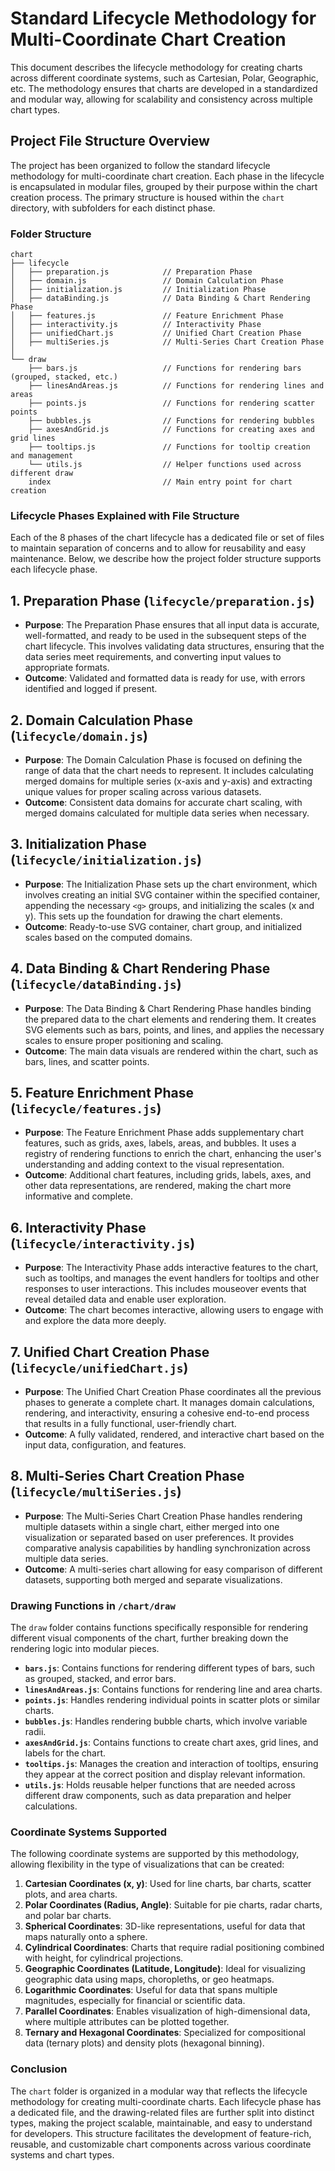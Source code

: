 # **Standard Lifecycle Methodology for Multi-Coordinate Chart Creation**

This document describes the lifecycle methodology for creating charts across different coordinate systems, such as Cartesian, Polar, Geographic, etc. The methodology ensures that charts are developed in a standardized and modular way, allowing for scalability and consistency across multiple chart types.

## **Project File Structure Overview**
The project has been organized to follow the standard lifecycle methodology for multi-coordinate chart creation. Each phase in the lifecycle is encapsulated in modular files, grouped by their purpose within the chart creation process. The primary structure is housed within the `chart` directory, with subfolders for each distinct phase.

### **Folder Structure**
```
chart
├── lifecycle
│   ├── preparation.js            // Preparation Phase
│   ├── domain.js                 // Domain Calculation Phase
│   ├── initialization.js         // Initialization Phase
│   ├── dataBinding.js            // Data Binding & Chart Rendering Phase
│   ├── features.js               // Feature Enrichment Phase
│   ├── interactivity.js          // Interactivity Phase
│   ├── unifiedChart.js           // Unified Chart Creation Phase
│   ├── multiSeries.js            // Multi-Series Chart Creation Phase
│
└── draw
    ├── bars.js                   // Functions for rendering bars (grouped, stacked, etc.)
    ├── linesAndAreas.js          // Functions for rendering lines and areas
    ├── points.js                 // Functions for rendering scatter points
    ├── bubbles.js                // Functions for rendering bubbles
    ├── axesAndGrid.js            // Functions for creating axes and grid lines
    ├── tooltips.js               // Functions for tooltip creation and management
    └── utils.js                  // Helper functions used across different draw
    index                         // Main entry point for chart creation       
```

### **Lifecycle Phases Explained with File Structure**
Each of the 8 phases of the chart lifecycle has a dedicated file or set of files to maintain separation of concerns and to allow for reusability and easy maintenance. Below, we describe how the project folder structure supports each lifecycle phase.

## **1. Preparation Phase** (`lifecycle/preparation.js`)
- **Purpose**: The Preparation Phase ensures that all input data is accurate, well-formatted, and ready to be used in the subsequent steps of the chart lifecycle. This involves validating data structures, ensuring that the data series meet requirements, and converting input values to appropriate formats.
- **Outcome**: Validated and formatted data is ready for use, with errors identified and logged if present.

## **2. Domain Calculation Phase** (`lifecycle/domain.js`)
- **Purpose**: The Domain Calculation Phase is focused on defining the range of data that the chart needs to represent. It includes calculating merged domains for multiple series (x-axis and y-axis) and extracting unique values for proper scaling across various datasets.
- **Outcome**: Consistent data domains for accurate chart scaling, with merged domains calculated for multiple data series when necessary.

## **3. Initialization Phase** (`lifecycle/initialization.js`)
- **Purpose**: The Initialization Phase sets up the chart environment, which involves creating an initial SVG container within the specified container, appending the necessary `<g>` groups, and initializing the scales (x and y). This sets up the foundation for drawing the chart elements.
- **Outcome**: Ready-to-use SVG container, chart group, and initialized scales based on the computed domains.

## **4. Data Binding & Chart Rendering Phase** (`lifecycle/dataBinding.js`)
- **Purpose**: The Data Binding & Chart Rendering Phase handles binding the prepared data to the chart elements and rendering them. It creates SVG elements such as bars, points, and lines, and applies the necessary scales to ensure proper positioning and scaling.
- **Outcome**: The main data visuals are rendered within the chart, such as bars, lines, and scatter points.

## **5. Feature Enrichment Phase** (`lifecycle/features.js`)
- **Purpose**: The Feature Enrichment Phase adds supplementary chart features, such as grids, axes, labels, areas, and bubbles. It uses a registry of rendering functions to enrich the chart, enhancing the user's understanding and adding context to the visual representation.
- **Outcome**: Additional chart features, including grids, labels, axes, and other data representations, are rendered, making the chart more informative and complete.

## **6. Interactivity Phase** (`lifecycle/interactivity.js`)
- **Purpose**: The Interactivity Phase adds interactive features to the chart, such as tooltips, and manages the event handlers for tooltips and other responses to user interactions. This includes mouseover events that reveal detailed data and enable user exploration.
- **Outcome**: The chart becomes interactive, allowing users to engage with and explore the data more deeply.

## **7. Unified Chart Creation Phase** (`lifecycle/unifiedChart.js`)
- **Purpose**: The Unified Chart Creation Phase coordinates all the previous phases to generate a complete chart. It manages domain calculations, rendering, and interactivity, ensuring a cohesive end-to-end process that results in a fully functional, user-friendly chart.
- **Outcome**: A fully validated, rendered, and interactive chart based on the input data, configuration, and features.

## **8. Multi-Series Chart Creation Phase** (`lifecycle/multiSeries.js`)
- **Purpose**: The Multi-Series Chart Creation Phase handles rendering multiple datasets within a single chart, either merged into one visualization or separated based on user preferences. It provides comparative analysis capabilities by handling synchronization across multiple data series.
- **Outcome**: A multi-series chart allowing for easy comparison of different datasets, supporting both merged and separate visualizations.

### **Drawing Functions in `/chart/draw`**
The `draw` folder contains functions specifically responsible for rendering different visual components of the chart, further breaking down the rendering logic into modular pieces.

- **`bars.js`**: Contains functions for rendering different types of bars, such as grouped, stacked, and error bars.
- **`linesAndAreas.js`**: Contains functions for rendering line and area charts.
- **`points.js`**: Handles rendering individual points in scatter plots or similar charts.
- **`bubbles.js`**: Handles rendering bubble charts, which involve variable radii.
- **`axesAndGrid.js`**: Contains functions to create chart axes, grid lines, and labels for the chart.
- **`tooltips.js`**: Manages the creation and interaction of tooltips, ensuring they appear at the correct position and display relevant information.
- **`utils.js`**: Holds reusable helper functions that are needed across different draw components, such as data preparation and helper calculations.

### **Coordinate Systems Supported**
The following coordinate systems are supported by this methodology, allowing flexibility in the type of visualizations that can be created:

1. **Cartesian Coordinates (x, y)**: Used for line charts, bar charts, scatter plots, and area charts.
2. **Polar Coordinates (Radius, Angle)**: Suitable for pie charts, radar charts, and polar bar charts.
3. **Spherical Coordinates**: 3D-like representations, useful for data that maps naturally onto a sphere.
4. **Cylindrical Coordinates**: Charts that require radial positioning combined with height, for cylindrical projections.
5. **Geographic Coordinates (Latitude, Longitude)**: Ideal for visualizing geographic data using maps, choropleths, or geo heatmaps.
6. **Logarithmic Coordinates**: Useful for data that spans multiple magnitudes, especially for financial or scientific data.
7. **Parallel Coordinates**: Enables visualization of high-dimensional data, where multiple attributes can be plotted together.
8. **Ternary and Hexagonal Coordinates**: Specialized for compositional data (ternary plots) and density plots (hexagonal binning).

### **Conclusion**
The `chart` folder is organized in a modular way that reflects the lifecycle methodology for creating multi-coordinate charts. Each lifecycle phase has a dedicated file, and the drawing-related files are further split into distinct types, making the project scalable, maintainable, and easy to understand for developers. This structure facilitates the development of feature-rich, reusable, and customizable chart components across various coordinate systems and chart types.

